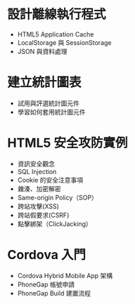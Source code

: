 # 設計離線執行程式 
  - HTML5 Application Cache 
  - LocalStorage 與 SessionStorage 
  - JSON 與資料處理 
# 建立統計圖表
  - 試用與評選統計圖元件 
  - 學習如何套用統計圖元件
# HTML5 安全攻防實例 
  - 資訊安全觀念 
  - SQL Injection 
  - Cookie 的安全注意事項 
  - 雜湊、加密解密 
  - Same-origin Policy（SOP） 
  - 跨站攻擊(XSS) 
  - 跨站假要求(CSRF) 
  - 點擊綁架（ClickJacking）
# Cordova 入門
  - Cordova Hybrid Mobile App 架構
  - PhoneGap 帳號申請
  - PhoneGap Build 建置流程
